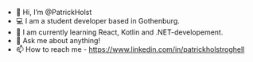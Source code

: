 - 👋 Hi, I’m @PatrickHolst
- 💻 I am  a student developer based in Gothenburg.
- 🌱 I am currently learning React, Kotlin and .NET-developement.
- 💬 Ask me about anything!
- 📫 How to reach me - https://www.linkedin.com/in/patrickholstroghell

<!---
PatrickHolst/PatrickHolst is a ✨ special ✨ repository because its `README.md` (this file) appears on your GitHub profile.
You can click the Preview link to take a look at your changes.
--->
